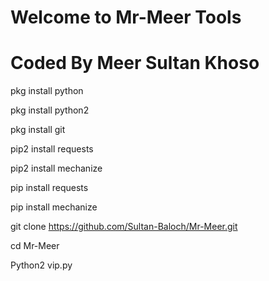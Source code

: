 # Welcome to Mr-Meer Tools
# Coded By Meer Sultan Khoso

pkg install python

pkg install python2

pkg install git

pip2 install requests

pip2 install mechanize

pip install requests

pip install mechanize

git clone https://github.com/Sultan-Baloch/Mr-Meer.git

cd Mr-Meer

Python2 vip.py

 
